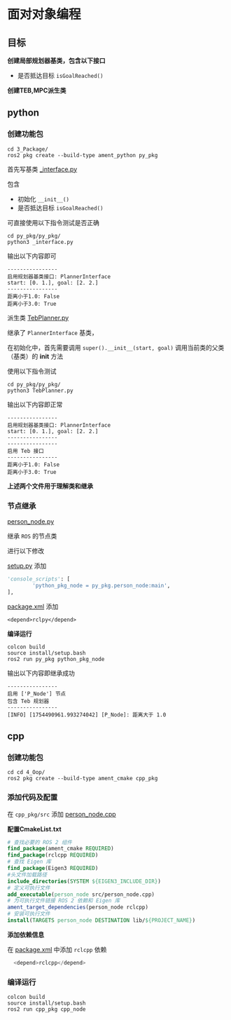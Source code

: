 # 面对对象编程

## 目标

**创建局部规划器基类，包含以下接口**

- 是否抵达目标 `isGoalReached()`

**创建TEB,MPC派生类**

## python

### 创建功能包

```shell
cd 3_Package/
ros2 pkg create --build-type ament_python py_pkg
```

首先写基类 [_interface.py](py_pkg/py_pkg/_interface.py)

包含

- 初始化 `__init__()`
- 是否抵达目标 `isGoalReached()`

可直接使用以下指令测试是否正确

```shell
cd py_pkg/py_pkg/
python3 _interface.py 
```

输出以下内容即可

```shell
----------------
启用规划器基类接口: PlannerInterface
start: [0. 1.], goal: [2. 2.]
----------------
距离小于1.0: False
距离小于3.0: True
```

派生类 [TebPlanner.py](py_pkg/py_pkg/TebPlanner.py)


继承了 `PlannerInterface` 基类，

在初始化中，首先需要调用 `super().__init__(start, goal)` 调用当前类的父类（基类）的 __init__ 方法

使用以下指令测试

```shell
cd py_pkg/py_pkg/
python3 TebPlanner.py 
```

输出以下内容即正常

```shell
----------------
启用规划器基类接口: PlannerInterface
start: [0. 1.], goal: [2. 2.]
----------------
----------------
启用 Teb 接口
----------------
距离小于1.0: False
距离小于3.0: True
```

**上述两个文件用于理解类和继承**

### 节点继承

[person_node.py](py_pkg/py_pkg/person_node.py)

继承 `ROS` 的节点类

进行以下修改

[setup.py](py_pkg/setup.py) 添加

```python
'console_scripts': [
        'python_pkg_node = py_pkg.person_node:main',
],
```

[package.xml](py_pkg/package.xml) 添加

```shell
<depend>rclpy</depend>
```

**编译运行**

```shell
colcon build
source install/setup.bash
ros2 run py_pkg python_pkg_node
```

输出以下内容即继承成功

```shell
----------------
启用 ['P_Node'] 节点
包含 Teb 规划器
----------------
[INFO] [1754490961.993274042] [P_Node]: 距离大于 1.0
```

## cpp

### 创建功能包

```shell
cd cd 4_Oop/
ros2 pkg create --build-type ament_cmake cpp_pkg
```

### 添加代码及配置

在 `cpp_pkg/src` 添加 [person_node.cpp](cpp_pkg/src/person_node.cpp)

**配置CmakeList.txt**

```Cmake
# 查找必要的 ROS 2 组件
find_package(ament_cmake REQUIRED)
find_package(rclcpp REQUIRED)
# 查找 Eigen 库
find_package(Eigen3 REQUIRED)
#头文件加载路径
include_directories(SYSTEM ${EIGEN3_INCLUDE_DIR})
# 定义可执行文件
add_executable(person_node src/person_node.cpp)
# 为可执行文件链接 ROS 2 依赖和 Eigen 库
ament_target_dependencies(person_node rclcpp)
# 安装可执行文件
install(TARGETS person_node DESTINATION lib/${PROJECT_NAME})
```

**添加依赖信息**

在 [package.xml](cpp_pkg/package.xml) 中添加 `rclcpp` 依赖

```python
  <depend>rclcpp</depend>
```

### 编译运行

```shell
colcon build
source install/setup.bash
ros2 run cpp_pkg cpp_node
```